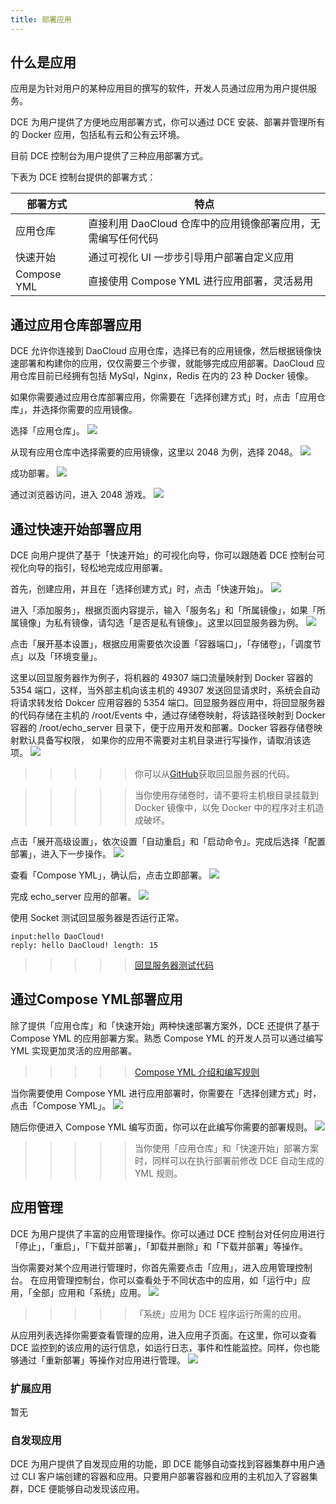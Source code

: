 ```yaml
---
title: 部署应用
---
```


## 什么是应用
应用是为针对用户的某种应用目的撰写的软件，开发人员通过应用为用户提供服务。

DCE 为用户提供了方便地应用部署方式，你可以通过 DCE 安装、部署并管理所有的 Docker 应用，包括私有云和公有云环境。

目前 DCE 控制台为用户提供了三种应用部署方式。

下表为 DCE 控制台提供的部署方式：

| 部署方式 | 特点 |
| ------- | --- |
| 应用仓库 | 直接利用 DaoCloud 仓库中的应用镜像部署应用，无需编写任何代码 |
| 快速开始 | 通过可视化 UI 一步步引导用户部署自定义应用 |
| Compose YML | 直接使用 Compose YML 进行应用部署，灵活易用 |

## 通过应用仓库部署应用

DCE 允许你连接到 DaoCloud 应用仓库，选择已有的应用镜像，然后根据镜像快速部署和构建你的应用，仅仅需要三个步骤，就能够完成应用部署。DaoCloud 应用仓库目前已经拥有包括 MySql，Nginx，Redis 在内的 23 种 Docker 镜像。

如果你需要通过应用仓库部署应用，你需要在「选择创建方式」时，点击「应用仓库」，并选择你需要的应用镜像。

选择「应用仓库」。
![](application_hub_1.png)

从现有应用仓库中选择需要的应用镜像，这里以 2048 为例，选择 2048。
![](application_hub_2.png)

成功部署。
![](application_hub_3.png)

通过浏览器访问，进入 2048 游戏。
![](application_hub_4.png)


## 通过快速开始部署应用

DCE 向用户提供了基于「快速开始」的可视化向导，你可以跟随着 DCE 控制台可视化向导的指引，轻松地完成应用部署。

首先，创建应用，并且在「选择创建方式」时，点击「快速开始」。
![](echo_server_1.png)

进入「添加服务」，根据页面内容提示，输入「服务名」和「所属镜像」，如果「所属镜像」为私有镜像，请勾选「是否是私有镜像」。这里以回显服务器为例。
![](echo_server_2.png)

点击「展开基本设置」，根据应用需要依次设置「容器端口」，「存储卷」，「调度节点」以及「环境变量」。

这里以回显服务器作为例子，将机器的 49307 端口流量映射到 Docker 容器的 5354 端口，这样，当外部主机向该主机的 49307 发送回显请求时，系统会自动将请求转发给 Dokcer 应用容器的 5354 端口。回显服务器应用中，将回显服务器的代码存储在主机的 /root/Events 中，通过存储卷映射，将该路径映射到 Docker 容器的 /root/echo_server 目录下，便于应用开发和部署。Docker 容器存储卷映射默认具备写权限， 如果你的应用不需要对主机目录进行写操作，请取消该选项。
![](echo_server_3.png)

>>>>> 你可以从[GitHub](https://github.com/chengxuyuanfei/Events/tree/docker_echo)获取回显服务器的代码。


>>>>> 当你使用存储卷时，请不要将主机根目录挂载到 Docker 镜像中，以免 Docker 中的程序对主机造成破坏。

点击「展开高级设置」，依次设置「自动重启」和「启动命令」。完成后选择「配置部署」，进入下一步操作。
![](echo_server_4.png)

查看「Compose YML」，确认后，点击立即部署。
![](echo_server_5.png)

完成 echo_server 应用的部署。
![](echo_server_6.png)

使用 Socket 测试回显服务器是否运行正常。
```
input:hello DaoCloud!
reply: hello DaoCloud! length: 15
```
>>>>> [回显服务器测试代码](https://github.com/chengxuyuanfei/Events/blob/docker_echo/client.py)



## 通过Compose YML部署应用

除了提供「应用仓库」和「快速开始」两种快速部署方案外，DCE 还提供了基于 Compose YML 的应用部署方案。熟悉 Compose YML 的开发人员可以通过编写 YML 实现更加灵活的应用部署。
>>>>> [Compose YML 介绍和编写规则](https://docs.docker.com/compose/compose-file/)

当你需要使用 Compose YML 进行应用部署时，你需要在「选择创建方式」时，点击「Compose YML」。
![](compose_yml_1.png)

随后你便进入 Compose YML 编写页面，你可以在此编写你需要的部署规则。
![](compose_yml_2.png)

>>>>> 当你使用「应用仓库」和「快速开始」部署方案时，同样可以在执行部署前修改 DCE 自动生成的 YML 规则。

## 应用管理
DCE 为用户提供了丰富的应用管理操作。你可以通过 DCE 控制台对任何应用进行「停止」，「重启」，「下载并部署」，「卸载并删除」和「下载并部署」等操作。

当你需要对某个应用进行管理时，你首先需要点击「应用」，进入应用管理控制台。
在应用管理控制台，你可以查看处于不同状态中的应用，如「运行中」应用，「全部」应用和「系统」应用。
![](application_manage_1.png)

>>>>> 「系统」应用为 DCE 程序运行所需的应用。

从应用列表选择你需要查看管理的应用，进入应用子页面。在这里，你可以查看 DCE 监控到的该应用的运行信息，如运行日志，事件和性能监控。同样，你也能够通过「重新部署」等操作对应用进行管理。
![](application_manage_2.png)


### 扩展应用
暂无

### 自发现应用
DCE 为用户提供了自发现应用的功能，即 DCE 能够自动查找到容器集群中用户通过 CLI 客户端创建的容器和应用。只要用户部署容器和应用的主机加入了容器集群，DCE 便能够自动发现该应用。




